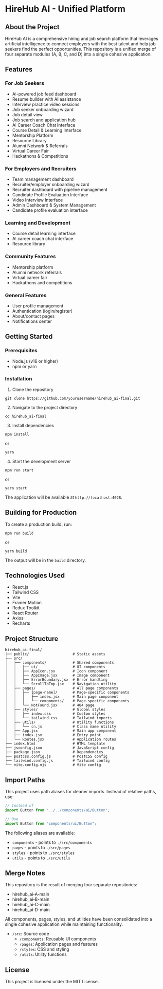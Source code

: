 # HireHub AI - Unified Platform

## About the Project

HireHub AI is a comprehensive hiring and job search platform that leverages artificial intelligence to connect employers with the best talent and help job seekers find the perfect opportunities. This repository is a unified merge of four separate modules (A, B, C, and D) into a single cohesive application.

## Features

### For Job Seekers

- AI-powered job feed dashboard
- Resume builder with AI assistance
- Interview practice video sessions
- Job seeker onboarding wizard
- Job detail view
- Job search and application hub
- AI Career Coach Chat Interface
- Course Detail & Learning Interface
- Mentorship Platform
- Resource Library
- Alumni Network & Referrals
- Virtual Career Fair
- Hackathons & Competitions

### For Employers and Recruiters

- Team management dashboard
- Recruiter/employer onboarding wizard
- Recruiter dashboard with pipeline management
- Candidate Profile Evaluation Interface
- Video Interview Interface
- Admin Dashboard & System Management
- Candidate profile evaluation interface

### Learning and Development

- Course detail learning interface
- AI career coach chat interface
- Resource library

### Community Features

- Mentorship platform
- Alumni network referrals
- Virtual career fair
- Hackathons and competitions

### General Features

- User profile management
- Authentication (login/register)
- About/contact pages
- Notifications center

## Getting Started

### Prerequisites

- Node.js (v16 or higher)
- npm or yarn

### Installation

1. Clone the repository

```
git clone https://github.com/yourusername/hirehub_ai-final.git
```

2. Navigate to the project directory

```
cd hirehub_ai-final
```

3. Install dependencies

```
npm install
```

or

```
yarn
```

4. Start the development server

```
npm run start
```

or

```
yarn start
```

The application will be available at `http://localhost:4028`.

## Building for Production

To create a production build, run:

```
npm run build
```

or

```
yarn build
```

The output will be in the `build` directory.

## Technologies Used

- React.js
- Tailwind CSS
- Vite
- Framer Motion
- Redux Toolkit
- React Router
- Axios
- Recharts

## Project Structure

```
hirehub_ai-final/
├── public/                    # Static assets
├── src/
│   ├── components/            # Shared components
│   │   ├── ui/                # UI components
│   │   ├── AppIcon.jsx        # Icon component
│   │   ├── AppImage.jsx       # Image component
│   │   ├── ErrorBoundary.jsx  # Error handling
│   │   └── ScrollToTop.jsx    # Navigation utility
│   ├── pages/                 # All page components
│   │   ├── [page-name]/       # Page-specific components
│   │   │   ├── index.jsx      # Main page component
│   │   │   └── components/    # Page-specific components
│   │   └── NotFound.jsx       # 404 page
│   ├── styles/                # Global styles
│   │   ├── index.css          # Custom styles
│   │   └── tailwind.css       # Tailwind imports
│   ├── utils/                 # Utility functions
│   │   └── cn.js              # Class name utility
│   ├── App.jsx                # Main app component
│   ├── index.jsx              # Entry point
│   └── Routes.jsx             # Application routes
├── index.html                 # HTML template
├── jsconfig.json              # JavaScript config
├── package.json               # Dependencies
├── postcss.config.js          # PostCSS config
├── tailwind.config.js         # Tailwind config
└── vite.config.mjs            # Vite config
```

## Import Paths

This project uses path aliases for cleaner imports. Instead of relative paths, use:

```jsx
// Instead of
import Button from "../../components/ui/Button";

// Use
import Button from "components/ui/Button";
```

The following aliases are available:

- `components` - points to `./src/components`
- `pages` - points to `./src/pages`
- `styles` - points to `./src/styles`
- `utils` - points to `./src/utils`

## Merge Notes

This repository is the result of merging four separate repositories:

- hirehub_ai-A-main
- hirehub_ai-B-main
- hirehub_ai-C-main
- hirehub_ai-D-main

All components, pages, styles, and utilities have been consolidated into a single cohesive application while maintaining functionality.

- `/src`: Source code
  - `/components`: Reusable UI components
  - `/pages`: Application pages and features
  - `/styles`: CSS and styling
  - `/utils`: Utility functions

## License

This project is licensed under the MIT License.
